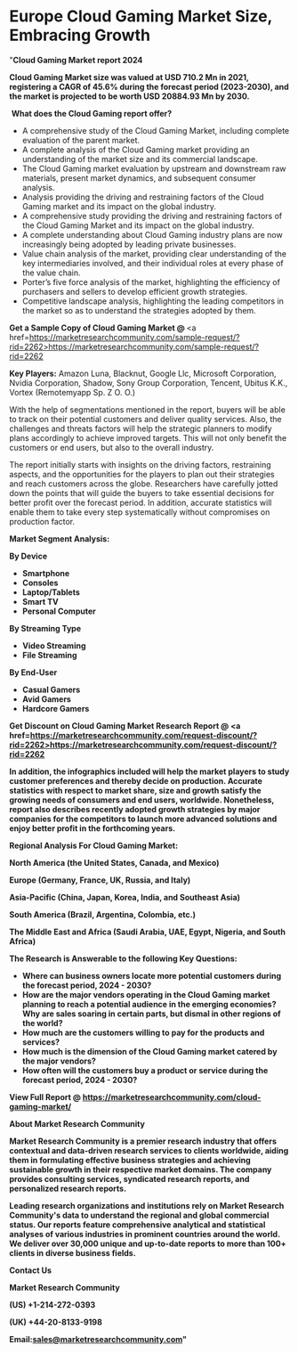 # Europe Cloud Gaming Market Size, Embracing Growth
"<strong>Cloud Gaming Market report 2024</strong>

<strong>Cloud Gaming Market size was valued at USD 710.2 Mn in 2021, registering a CAGR of 45.6% during the forecast period (2023-2030), and the market is projected to be worth USD 20884.93 Mn by 2030.</strong>

 <strong><b>What does the Cloud Gaming report offer?</b></strong>
<ul>
  <li>A comprehensive study of the Cloud Gaming Market, including complete evaluation of the parent market.</li>
  <li>A complete analysis of the Cloud Gaming market providing an understanding of the market size and its commercial landscape.</li>
  <li>The Cloud Gaming market evaluation by upstream and downstream raw materials, present market dynamics, and subsequent consumer analysis.</li>
  <li>Analysis providing the driving and restraining factors of the Cloud Gaming market and its impact on the global industry.</li>
  <li>A comprehensive study providing the driving and restraining factors of the Cloud Gaming Market and its impact on the global industry.</li>
  <li>A complete understanding about Cloud Gaming industry plans are now increasingly being adopted by leading private businesses.</li>
  <li>Value chain analysis of the market, providing clear understanding of the key intermediaries involved, and their individual roles at every phase of the value chain.</li>
  <li>Porter’s five force analysis of the market, highlighting the efficiency of purchasers and sellers to develop efficient growth strategies.</li>
  <li>Competitive landscape analysis, highlighting the leading competitors in the market so as to understand the strategies adopted by them.</li>
</ul>

<strong>Get a Sample Copy of Cloud Gaming Market @ </strong><a href=https://marketresearchcommunity.com/sample-request/?rid=2262><u>https://marketresearchcommunity.com/sample-request/?rid=2262</u></a>

<strong>Key Players:</strong> 
Amazon Luna, Blacknut, Google Llc, Microsoft Corporation, Nvidia Corporation, Shadow, Sony Group Corporation, Tencent, Ubitus K.K., Vortex (Remotemyapp Sp. Z O. O.)

With the help of segmentations mentioned in the report, buyers will be able to track on their potential customers and deliver quality services. Also, the challenges and threats factors will help the strategic planners to modify plans accordingly to achieve improved targets. This will not only benefit the customers or end users, but also to the overall industry.

The report initially starts with insights on the driving factors, restraining aspects, and the opportunities for the players to plan out their strategies and reach customers across the globe. Researchers have carefully jotted down the points that will guide the buyers to take essential decisions for better profit over the forecast period. In addition, accurate statistics will enable them to take every step systematically without compromises on production factor.

<strong>Market Segment Analysis:</strong>


<strong><strong>By Device</strong></h4>
<ul>
 	<li>Smartphone</li>
 	<li>Consoles</li>
 	<li>Laptop/Tablets</li>
 	<li>Smart TV</li>
 	<li>Personal Computer</li>
</ul>
<strong><strong>By Streaming Type</strong></h4>
<ul>
 	<li>Video Streaming</li>
 	<li>File Streaming</li>
</ul>
<strong><strong>By End-User</strong></h4>
<ul>
 	<li>Casual Gamers</li>
 	<li>Avid Gamers</li>
 	<li>Hardcore Gamers</li>
</ul>

<strong>Get Discount on Cloud Gaming Market Research Report @ </b></strong><a href=https://marketresearchcommunity.com/request-discount/?rid=2262><u>https://marketresearchcommunity.com/request-discount/?rid=2262</u></a>

In addition, the infographics included will help the market players to study customer preferences and thereby decide on production. Accurate statistics with respect to market share, size and growth satisfy the growing needs of consumers and end users, worldwide. Nonetheless, report also describes recently adopted growth strategies by major companies for the competitors to launch more advanced solutions and enjoy better profit in the forthcoming years.

<strong>Regional Analysis For Cloud Gaming Market:</strong>

<strong>North America</strong> (the United States, Canada, and Mexico)

<strong>Europe</strong> (Germany, France, UK, Russia, and Italy)

<strong>Asia-Pacific</strong> (China, Japan, Korea, India, and Southeast Asia)

<strong>South America</strong> (Brazil, Argentina, Colombia, etc.)

<strong>The Middle East and Africa</strong> (Saudi Arabia, UAE, Egypt, Nigeria, and South Africa)

<strong>The Research is Answerable to the following Key Questions:</strong>
<ul>
 	<li>Where can business owners locate more potential customers during the forecast period, 2024 - 2030?</li>
 	<li>How are the major vendors operating in the Cloud Gaming market planning to reach a potential audience in the emerging economies? Why are sales soaring in certain parts, but dismal in other regions of the world?</li>
 	<li>How much are the customers willing to pay for the products and services?</li>
 	<li>How much is the dimension of the Cloud Gaming market catered by the major vendors?</li>
 	<li>How often will the customers buy a product or service during the forecast period, 2024 - 2030?</li>
</ul>

<strong>View Full Report @</strong> <a href=https://marketresearchcommunity.com/cloud-gaming-market/>https://marketresearchcommunity.com/cloud-gaming-market/</a>

<strong>About Market Research Community</strong>

Market Research Community is a premier research industry that offers contextual and data-driven research services to clients worldwide, aiding them in formulating effective business strategies and achieving sustainable growth in their respective market domains. The company provides consulting services, syndicated research reports, and personalized research reports.

Leading research organizations and institutions rely on Market Research Community's data to understand the regional and global commercial status. Our reports feature comprehensive analytical and statistical analyses of various industries in prominent countries around the world. We deliver over 30,000 unique and up-to-date reports to more than 100+ clients in diverse business fields.

<strong>Contact Us</strong>

<strong>Market Research Community</strong>

(US) +1-214-272-0393

(UK) +44-20-8133-9198

<strong>Email:</strong>sales@marketresearchcommunity.com"
